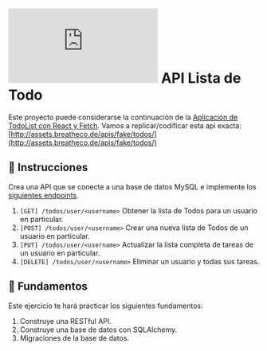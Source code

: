 # ![alt text](https://assets.breatheco.de/apis/img/images.php?blob&random&cat=icon&tags=breathecode,32) API Lista de Todo

Este proyecto puede considerarse la continuación de la [Aplicación de TodoList con React y Fetch](https://projects.breatheco.de/d/todo-list-with-fetch#readme).
Vamos a replicar/codificar esta api exacta: [http://assets.breatheco.de/apis/fake/todos/](http://assets.breatheco.de/apis/fake/todos/)

## 📝 Instrucciones

Crea una API que se conecte a una base de datos MySQL e implemente los [siguientes endpoints](http://assets.breatheco.de/apis/fake/todos/).

1. `[GET] /todos/user/<username>` Obtener la lista de Todos para un usuario en particular.
2. `[POST] /todos/user/<username>` Crear una nueva lista de Todos de un usuario en particular.
3. `[PUT] /todos/user/<username>` Actualizar la lista completa de tareas de un usuario en particular.
4. `[DELETE] /todos/user/<username>` Eliminar un usuario y todas sus tareas.

## 📖 Fundamentos

Este ejercicio te hará practicar los siguientes fundamentos:

1. Construye una RESTful API.
2. Construye una base de datos con SQLAlchemy.
3. Migraciones de la base de datos.